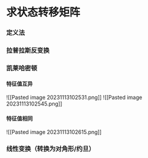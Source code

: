 # 求状态转移矩阵
### 定义法
### 拉普拉斯反变换
### 凯莱哈密顿
#### 特征值互异
![[Pasted image 20231113102531.png]]
![[Pasted image 20231113102545.png]]
#### 特征值相同
![[Pasted image 20231113102615.png]]
### 线性变换（转换为对角形/约旦）